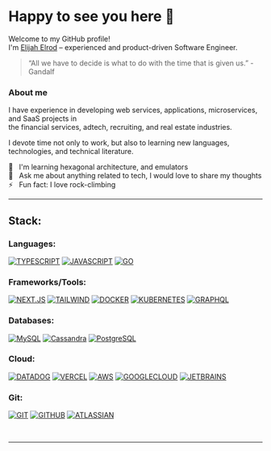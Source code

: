 # Happy to see you here :wave: 

Welcome to my GitHub profile!<br>
I'm [Elijah Elrod](https://elijahelrod.com/) &ndash; experienced and product-driven Software Engineer.

> “All we have to decide is what to do with the time that is given us.” - Gandalf

### About me

I have experience in developing web services, applications, microservices, and SaaS projects in  <br/>  the financial services, adtech, recruiting, and real estate industries.<br>

I devote time not only to work, but also to learning new languages, technologies, and technical literature.

:muscle: &nbsp; I'm learning hexagonal architecture, and emulators<br>
:thought_balloon: &nbsp; Ask me about anything related to tech, I would love to share my thoughts<br>
:zap: &nbsp; Fun fact: I love rock-climbing

---

## Stack:

### Languages: &emsp; 
[![TYPESCRIPT](https://img.shields.io/badge/TypeScript-3178C6?style=for-the-badge&logo=typescript&logoColor=black)](#)
[![JAVASCRIPT](https://img.shields.io/badge/JavaScript-F7DF1E?style=for-the-badge&logo=javascript&logoColor=black)](#)
[![GO](https://img.shields.io/badge/GoLang-ffffff?style=for-the-badge&logo=go&color=7fd5ea&logoColor=ffffff)](#)

### Frameworks/Tools: &emsp; 
[![NEXT.JS](https://img.shields.io/badge/Next.js-ffffff?style=for-the-badge&logo=nextdotjs&logoColor=black)](#)
[![TAILWIND](https://img.shields.io/badge/TAWILWIND%20css-white?style=for-the-badge&logo=tailwindcss&color=20CBED&logoColor=ffffff)](#)
[![DOCKER](https://img.shields.io/badge/Docker-2496ED.svg?&style=for-the-badge&logo=Docker&logoColor=ffffff)](#)
[![KUBERNETES](https://img.shields.io/badge/K8s-2496ED.svg?&style=for-the-badge&logo=Kubernetes&logoColor=ffffff)](#)
[![GRAPHQL](https://img.shields.io/badge/GraphQL-E10098.svg?&style=for-the-badge&logo=graphql&logoColor=ffffff)](#)

### Databases: &emsp; 
[![MySQL](https://img.shields.io/badge/mysql-%4479A1.svg?style=for-the-badge&logo=mysql&logoColor=white&color=4479A1)](#)
[![Cassandra](https://img.shields.io/badge/Cassandra-2496ED.svg?style=for-the-badge&logo=apachecassandra&logoColor=white)](#)
[![PostgreSQL](https://img.shields.io/badge/postgresql-4479A1.svg?style=for-the-badge&logo=postgresql&logoColor=white&color=4479A1)](#)

### Cloud: &emsp; 
[![DATADOG](https://img.shields.io/badge/DataDog-632CA6?style=for-the-badge&logo=datadog&logoColor=ffffff)](#)
[![VERCEL](https://img.shields.io/badge/Vercel-000000?style=for-the-badge&logo=vercel&logoColor=ffffff)](#)
[![AWS](https://img.shields.io/badge/AWS-FF9900?style=for-the-badge&logo=amazonaws&logoColor=black)](#)
[![GOOGLECLOUD](https://img.shields.io/badge/Google_Cloud-4285F4?style=for-the-badge&logo=google-cloud&logoColor=white)](#)
[![JETBRAINS](https://img.shields.io/badge/Jet%20Brains-00C58E?style=for-the-badge&logo=jetbrains&color=000000&logoColor=ffffff)](#)

### Git: &emsp; 
[![GIT](https://img.shields.io/badge/Git-F05032?style=for-the-badge&logo=git&logoColor=ffffff)](#)
[![GITHUB](https://img.shields.io/badge/GitHub-181717?style=for-the-badge&logo=github&logoColor=ffffff)](#)
[![ATLASSIAN](https://img.shields.io/badge/Atlassian-0052CC?style=for-the-badge&logo=atlassian&logoColor=ffffff)](#)


<br />

---



[linkedin]: https://linkedin.com/in/elijahelrod
